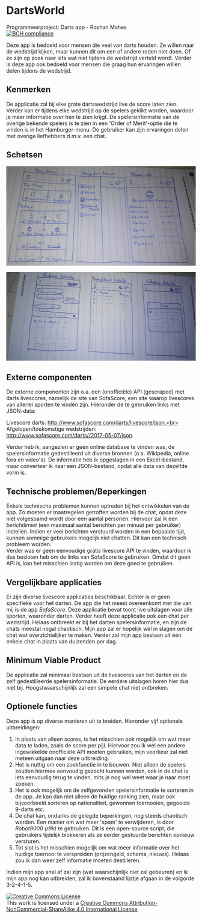 # DartsWorld
Programmeerproject: Darts app - Roshan Mahes <br>
[![BCH compliance](https://bettercodehub.com/edge/badge/Roshanmahes/dartsWorld?branch=master)](https://bettercodehub.com/)

Deze app is bedoeld voor mensen die veel van darts houden. Ze willen naar de
wedstrijd kijken, maar kunnen dit om een of andere reden niet doen. Of ze zijn
op zoek naar iets wat niet tijdens de wedstrijd verteld wordt. Verder is deze
app ook bedoeld voor mensen die graag hun ervaringen willen delen tijdens de
wedstrijd.

## Kenmerken
De applicatie zal bij elke grote dartswedstrijd live de score laten zien. Verder
kan er tijdens elke wedstrijd op de spelers geklikt worden, waardoor je meer
informatie over hen te zien krijgt. De spelersinformatie van de overige bekende
spelers is te zien in een 'Order of Merit'-optie die te vinden is in het
Hamburger-menu. De gebruiker kan zijn ervaringen delen met overige liefhebbers
d.m.v. een chat.

## Schetsen
![alt text](/doc/sketch0.png "Schets 1: Beginscherm, Navigatie, Spelersinfo")

![alt text](/doc/sketch1.png "Schets 2: Chat, Ranking, Kalender")

## Externe componenten
De externe componenten zijn o.a. een (onofficiële) API (gescraped) met darts
livescores, namelijk de site van SofaScore, een site waarop livescores van
allerlei sporten te vinden zijn. Hieronder de te gebruiken links met JSON-data:

Livescore darts: http://www.sofascore.com/darts/livescore/json.<br>
Afgelopen/toekomstige wedstrijden: http://www.sofascore.com/darts//2017-05-07/json.

Verder heb ik, aangezien er geen online database te vinden was, de
spelersinformatie gedestilleerd uit diverse bronnen (o.a. Wikipedia, online fora
  en video's). De informatie heb ik opgeslagen in een Excel-bestand, maar
  converteer ik naar een JSON-bestand, opdat alle data van dezelfde vorm is.

## Technische problemen/Beperkingen
Enkele technische problemen kunnen optreden bij het ontwikkelen van de app. Zo
moeten er maatregelen getroffen worden bij de chat, opdat deze niet volgespamd
wordt door een aantal personen. Hiervoor zal ik een _berichtlimiet_
(een maximaal aantal berichten per minuut per gebruiker) instellen. Indien er
veel berichten verstuurd worden in een bepaalde tijd, kunnen sommige gebruikers
mogelijk niet chatten. Dit kan een technisch probleem worden.<br>
Verder was er geen eenvoudige gratis livescore API te vinden, waardoor ik dus
besloten heb om de links van SofaScore te gebruiken. Omdat dit geen API is, kan
het misschien lastig worden om deze goed te gebruiken.

## Vergelijkbare applicaties
Er zijn diverse livescore applicaties beschikbaar. Echter is er geen specifieke
voor het darten. De app die het meest overeenkomt met die van mij is de app
_SofaScore_. Deze applicatie bevat toont live uitslagen voor alle sporten,
waaronder darten. Verder heeft deze applicatie ook een chat per wedstrijd.
Helaas ontbreekt er bij het darten spelersinformatie, en zijn de chats meestal
nogal chaotisch. Mijn app zal er hopelijk wel in slagen om de chat wat
overzichtelijker te maken. Verder zal mijn app bestaan uit één enkele chat in
plaats van duizenden per dag.

## Minimum Viable Product
De applicatie zal minimaal bestaan uit de livescores van het darten en de
zelf gedestilleerde spelersinformatie. De eerdere uitslagen horen hier dus niet
bij. Hoogstwaarschijnlijk zal een simpele chat niet ontbreken.

## Optionele functies
Deze app is op diverse manieren uit te breiden. Hieronder vijf optionele
uitbreidingen:

1. In plaats van alleen scores, is het misschien ook mogelijk om wat meer data
te laden, zoals de score per pijl. Hiervoor zou ik wel een andere ingewikkelde
onofficiële API moeten gebruiken, mijn voorkeur zal niet meteen uitgaan naar
deze uitbreiding.
2. Het is nuttig om een zoekfunctie in te bouwen. Niet alleen de spelers
zouden hiermee eenvoudig gezocht kunnen worden, ook in de chat is iets eenvoudig
terug te vinden, mits je nog wel weet waar je naar moet zoeken.
3. Het is ook mogelijk om de zelfgevonden spelersinformatie te sorteren in de
app. Je kan dan niet alleen de huidige ranking zien, maar ook bijvoorbeeld
sorteren op nationaliteit, gewonnen toernooien, gegooide 9-darts etc.
4. De chat kan, ondanks de gelegde beperkingen, nog steeds chaotisch worden. Een
manier om wat meer 'spam' te verwijderen, is door _Robot9000 (r9k)_ te gebruiken.
Dit is een open-source script, die gebruikers tijdelijk blokkeren als ze eerder
gestuurde berichten opnieuw versturen.
5. Tot slot is het misschien mogelijk om wat meer informatie over het huidige
toernooi te verspreiden (prijzengeld, schema, nieuws). Helaas zou ik dan weer
zelf informatie moeten destilleren.

Indien mijn app snel af zal zijn (wat waarschijnlijk niet zal gebeuren) en ik
mijn app nog kan uitbreiden, zal ik bovenstaand lijstje afgaan in de volgorde
3-2-4-1-5.

<a rel="license" href="http://creativecommons.org/licenses/by-nc-sa/4.0/"><img alt="Creative Commons License" style="border-width:0" src="https://i.creativecommons.org/l/by-nc-sa/4.0/88x31.png" /></a><br />This work is licensed under a <a rel="license" href="http://creativecommons.org/licenses/by-nc-sa/4.0/">Creative Commons Attribution-NonCommercial-ShareAlike 4.0 International License</a>.
